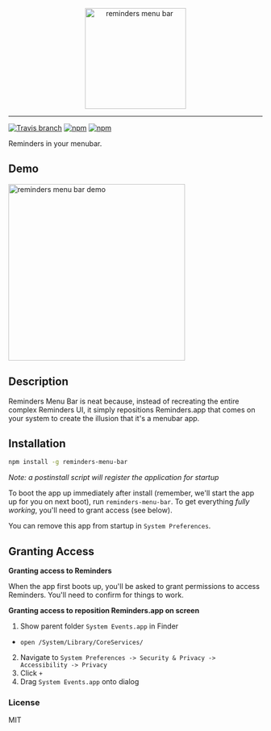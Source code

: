 <p align="center">
  <img alt="reminders menu bar" src="https://user-images.githubusercontent.com/659829/33078156-aa1e76dc-ce86-11e7-9aee-b4090593957f.png" width=200>
</p>

---

[![Travis branch](https://img.shields.io/travis/briangonzalez/reminders-menu-bar/master.svg?style=flat-square)](https://github.com/briangonzalez/reminders-menu-bar) [![npm](https://img.shields.io/npm/dw/reminders-menu-bar.svg?style=flat-square)](https://www.npmjs.com/package/reminders-menu-bar) [![npm](https://img.shields.io/npm/v/reminders-menu-bar.svg?style=flat-square)](https://www.npmjs.com/package/reminders-menu-bar)

Reminders in your menubar.

## Demo

<img alt="reminders menu bar demo" src="https://user-images.githubusercontent.com/659829/33078327-27f7a484-ce87-11e7-98e8-e0a7c664c61d.gif" width=350>

## Description

Reminders Menu Bar is neat because, instead of recreating the entire complex Reminders UI, it simply
repositions Reminders.app that comes on your system to create the illusion that it's a menubar app.

## Installation

```sh
npm install -g reminders-menu-bar
```

_Note: a postinstall script will register the application for startup_

To boot the app up immediately after install (remember, we'll start the app up for you on next boot),
run `reminders-menu-bar`. To get everything _fully working_, you'll need to grant access (see below).

You can remove this app from startup in `System Preferences`.

## Granting Access

**Granting access to Reminders**

When the app first boots up, you'll be asked to grant permissions to access Reminders.
You'll need to confirm for things to work.

**Granting access to reposition Reminders.app on screen**

1. Show parent folder `System Events.app` in Finder
  - `open /System/Library/CoreServices/`

2. Navigate to `System Preferences -> Security & Privacy -> Accessibility -> Privacy`
3. Click `+`
4. Drag `System Events.app` onto dialog

### License

MIT
